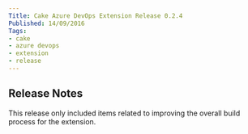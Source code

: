 ```yaml
---
Title: Cake Azure DevOps Extension Release 0.2.4
Published: 14/09/2016
Tags:
- cake
- azure devops
- extension
- release
---
```


## Release Notes

This release only included items related to improving the overall build process for the extension.